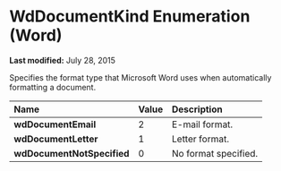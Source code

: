 
# WdDocumentKind Enumeration (Word)

 **Last modified:** July 28, 2015

Specifies the format type that Microsoft Word uses when automatically formatting a document.


|**Name**|**Value**|**Description**|
|:-----|:-----|:-----|
| **wdDocumentEmail**|2|E-mail format.|
| **wdDocumentLetter**|1|Letter format.|
| **wdDocumentNotSpecified**|0|No format specified.|
